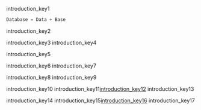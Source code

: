 introduction_key1
```python
Database = Data + Base
```

introduction_key2



introduction_key3
introduction_key4


introduction_key5


introduction_key6
introduction_key7


introduction_key8
introduction_key9


introduction_key10
introduction_key11[introduction_key12](https://github.com/patx/pickledb)
introduction_key13

introduction_key14
introduction_key15[introduction_key16](https://github.com/msiemens/tinydb)
introduction_key17